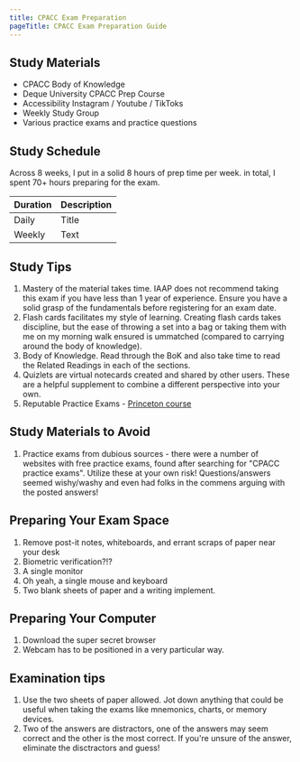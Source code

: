 ```yaml
---
title: CPACC Exam Preparation
pageTitle: CPACC Exam Preparation Guide
---
```


## Study Materials

- CPACC Body of Knowledge
- Deque University CPACC Prep Course
- Accessibility Instagram / Youtube / TikToks
- Weekly Study Group 
- Various practice exams and practice questions

## Study Schedule

Across 8 weeks, I put in a solid 8 hours of prep time per week. in total, I spent 70+ hours preparing for the exam. 

| Duration      | Description |
| ----------- | ----------- |
| Daily      | Title       |
| Weekly   | Text        |

## Study Tips

1. Mastery of the material takes time. IAAP does not recommend taking this exam if you have less than 1 year of experience. Ensure you have a solid grasp of the fundamentals before registering for an exam date.
2. Flash cards facilitates my style of learning. Creating flash cards takes discipline, but the ease of throwing a set into a bag or taking them with me on my morning walk ensured is ummatched (compared to carrying around the body of knowledge). 
3. Body of Knowledge. Read through the BoK and also take time to read the Related Readings in each of the sections.
4. Quizlets are virtual notecards created and shared by other users. These are a helpful supplement to combine a different perspective into your own. 
5. Reputable Practice Exams - [Princeton course](https://iaap.edunext.io/courses/course-v1:IAAP+CPACC+2021/about)

## Study Materials to Avoid

1. Practice exams from dubious sources - there were a number of websites with free practice exams, found after searching for "CPACC practice exams". Utilize these at your own risk! Questions/answers seemed wishy/washy and even had folks in the commens arguing with the posted answers! 

## Preparing Your Exam Space

1. Remove post-it notes, whiteboards, and errant scraps of paper near your desk
2. Biometric verification?!?
3. A single monitor 
4. Oh yeah, a single mouse and keyboard
5. Two blank sheets of paper and a writing implement.

## Preparing Your Computer

1. Download the super secret browser
2. Webcam has to be positioned in a very particular way. 

## Examination tips

1. Use the two sheets of paper allowed. Jot down anything that could be useful when taking the exams like mnemonics, charts, or memory devices.
2. Two of the answers are distractors, one of the answers may seem correct and the other is the most correct. If you're unsure of the answer, eliminate the disctractors and guess!
